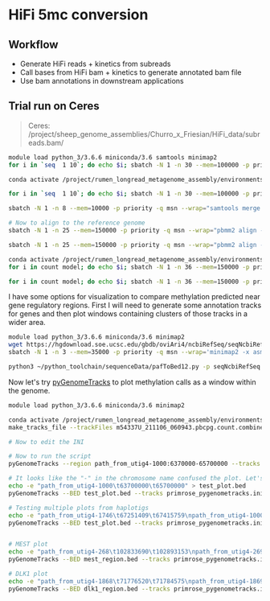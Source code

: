 # HiFi 5mc conversion

## Workflow

* Generate HiFi reads + kinetics from subreads
* Call bases from HiFi bam + kinetics to generate annotated bam file
* Use bam annotations in downstream applications

## Trial run on Ceres

> Ceres: /project/sheep_genome_assemblies/Churro_x_Friesian/HiFi_data/subreads.bam/

```bash
module load python_3/3.6.6 miniconda/3.6 samtools minimap2
for i in `seq  1 10`; do echo $i; sbatch -N 1 -n 30 --mem=100000 -p priority -q msn --wrap="ccs -j 30 --chunk ${i}/10 --hifi-kinetics m54337U_211106_060943.subreads.bam m54337U_211106_060943.hifikin.${i}.bam"; done

conda activate /project/rumen_longread_metagenome_assembly/environments/primrose/

for i in `seq  1 10`; do echo $i; sbatch -N 1 -n 30 --mem=100000 -p priority -q msn --wrap="primrose -j 30 m54337U_211106_060943.hifikin.${i}.bam m54337U_211106_060943.primrose.${i}.bam"; done

sbatch -N 1 -n 8 --mem=10000 -p priority -q msn --wrap="samtools merge -@ 8 m54337U_211106_060943.primrose.bam m54337U_211106_060943.primrose.*.bam"

# Now to align to the reference genome
sbatch -N 1 -n 25 --mem=150000 -p priority -q msn --wrap="pbmm2 align -j 18 -J 7 --sort --log-level INFO --preset HIFI /90daydata/sheep_genome_assemblies/sergek/verkko_beta2/8-trio/gapped/renamed_gapped.fasta m54337U_211106_060943.primrose.bam sheept2t_test.primrose.bam"

sbatch -N 1 -n 25 --mem=150000 -p priority -q msn --wrap="pbmm2 align -j 18 -J 7 --sort --log-level INFO --preset HIFI assembly.haplotype1.fasta m54337U_211106_060943.primrose.bam friesian.primrose.bam"

conda activate /project/rumen_longread_metagenome_assembly/environments/pb_cpg_tools
for i in count model; do echo $i; sbatch -N 1 -n 36 --mem=150000 -p priority -q msn --wrap="python3 ~/rumen_longread_metagenome_assembly/binaries/pb-CpG-tools/aligned_bam_to_cpg_scores.py -b sheept2t_test.primrose.bam -f /90daydata/sheep_genome_assemblies/sergek/verkko_beta2/8-trio/gapped/renamed_gapped.fasta -o m54337U_211106_060943.pbcpg.${i} -p $i -d /project/rumen_longread_metagenome_assembly/binaries/pb-CpG-tools/pileup_calling_model -t 36"; done

for i in count model; do echo $i; sbatch -N 1 -n 36 --mem=150000 -p priority -q msn --wrap="python3 ~/rumen_longread_metagenome_assembly/binaries/pb-CpG-tools/aligned_bam_to_cpg_scores.py -b friesian.primrose.bam -f assembly.haplotype1.fasta -o friesian.pbcpg.${i} -p $i -d /project/rumen_longread_metagenome_assembly/binaries/pb-CpG-tools/pileup_calling_model -t 36"; done
```

I have some options for visualization to compare methylation predicted near gene regulatory regions. First I will need to generate some annotation tracks for genes and then plot windows containing clusters of those tracks in a wider area.

```bash
module load python_3/3.6.6 miniconda/3.6 minimap2
wget https://hgdownload.soe.ucsc.edu/gbdb/oviAri4/ncbiRefSeq/seqNcbiRefSeq.rna.fa
sbatch -N 1 -n 3 --mem=35000 -p priority -q msn --wrap='minimap2 -x asm20 /90daydata/sheep_genome_assemblies/sergek/verkko_beta2/8-trio/gapped/renamed_gapped.fasta seqNcbiRefSeq.rna.fa > seqNcbiRefSeq.paf'

python3 ~/python_toolchain/sequenceData/pafToBed12.py -p seqNcbiRefSeq.paf -o seqNcbiRefSeq.sheep.bed

```

Now let's try [pyGenomeTracks](https://github.com/deeptools/pyGenomeTracks) to plot methylation calls as a window within the genome.

```bash
module load python_3/3.6.6 miniconda/3.6 minimap2

conda activate /project/rumen_longread_metagenome_assembly/environments/pygenometracks
make_tracks_file --trackFiles m54337U_211106_060943.pbcpg.count.combined.denovo.bw m54337U_211106_060943.pbcpg.model.combined.denovo.bw seqNcbiRefSeq.sheep.bed --out primrose_pygenometracks.ini

# Now to edit the INI

# Now to run the script
pyGenomeTracks --region path_from_utig4-1000:6370000-65700000 --tracks primrose_pygenometracks.ini --outFileName utig4_1000_tracks.png

# It looks like the "-" in the chromosome name confused the plot. Let's try with a bed file instead
echo -e "path_from_utig4-1000\t63700000\t65700000" > test_plot.bed
pyGenomeTracks --BED test_plot.bed --tracks primrose_pygenometracks.ini --outFileName utig4_1000_tracks.png

# Testing multiple plots from haplotigs
echo -e "path_from_utig4-1746\t67251409\t67415759\npath_from_utig4-1000\t64647559\t64811972" > test_plot.bed
pyGenomeTracks --BED test_plot.bed --tracks primrose_pygenometracks.ini --outFileName haplotig_test.png


# MEST plot
echo -e "path_from_utig4-268\t102833690\t102893153\npath_from_utig4-269\t98319763\t98349226" > mest_region.bed
pyGenomeTracks --BED mest_region.bed --tracks primrose_pygenometracks.ini --outFileName mest.png

# DLK1 plot
echo -e "path_from_utig4-1868\t71776520\t71784575\npath_from_utig4-1869\t75653573\t75661631" > dlk1_region.bed
pyGenomeTracks --BED dlk1_region.bed --tracks primrose_pygenometracks.ini --outFileName dlk1.png
```
